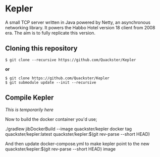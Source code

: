 # Kepler

A small TCP server written in Java powered by Netty, an asynchronous networking library. It powers the Habbo Hotel version 18 client from 2008 era. The aim is to fully replicate this version.

## Cloning this repository

```
$ git clone --recursive https://github.com/Quackster/Kepler
```

**or**

```
$ git clone https://github.com/Quackster/Kepler
$ git submodule update --init --recursive
```

## Compile Kepler

*This is temporarily here*

Now to build the docker container you'd use;

./gradlew jibDockerBuild --image quackster/kepler docker tag quackster/kepler:latest quackster/kepler:$(git rev-parse --short HEAD)

And then update docker-compose.yml to make kepler point to the new quackster/kepler:$(git rev-parse --short HEAD) image